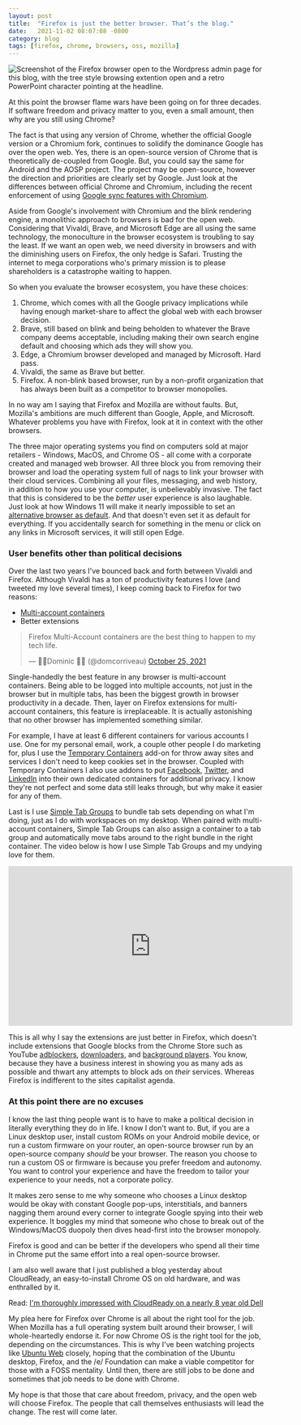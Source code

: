 ```yaml
---
layout: post
title:  "Firefox is just the better browser. That’s the blog."
date:   2021-11-02 08:07:08 -0800
category: blog
tags: [firefox, chrome, browsers, oss, mozilla]
---
```


![Screenshot of the Firefox browser open to the Wordpress admin page for this blog, with the tree style browsing extention open and a retro PowerPoint character pointing at the headline.](https://obscurednarration.com/wp-content/uploads/2021/11/Firefox-Blog.png)

At this point the browser flame wars have been going on for three decades. If software freedom and privacy matter to you, even a small amount, then why are you still using Chrome?

The fact is that using any version of Chrome, whether the official Google version or a Chromium fork, continues to solidify the dominance Google has over the open web. Yes, there is an open-source version of Chrome that is theoretically de-coupled from Google. But, you could say the same for Android and the AOSP project. The project may be open-source, however the direction and priorities are clearly set by Google. Just look at the differences between official Chrome and Chromium, including the recent enforcement of using [Google sync features with Chromium](https://blog.chromium.org/2021/01/limiting-private-api-availability-in.html).

Aside from Google's involvement with Chromium and the blink rendering engine, a monolithic approach to browsers is bad for the open web. Considering that Vivaldi, Brave, and Microsoft Edge are all using the same technology, the monoculture in the browser ecosystem is troubling to say the least. If we want an open web, we need diversity in browsers and with the diminishing users on Firefox, the only hedge is Safari. Trusting the internet to mega corporations who's primary mission is to please shareholders is a catastrophe waiting to happen. 

So when you evaluate the browser ecosystem, you have these choices:
1. Chrome, which comes with all the Google privacy implications while having enough market-share to affect the global web with each browser decision.
2. Brave, still based on blink and being beholden to whatever the Brave company deems acceptable, including making their own search engine default and choosing which ads they will show you.
3. Edge, a Chromium browser developed and managed by Microsoft. Hard pass.
4. Vivaldi, the same as Brave but better.
5. Firefox. A non-blink based browser, run by a non-profit organization that has always been built as a competitor to browser monopolies.

In no way am I saying that Firefox and Mozilla are without faults. But, Mozilla's ambitions are much different than Google, Apple, and Microsoft. Whatever problems you have with Firefox, look at it in context with the other browsers.

The three major operating systems you find on computers sold at major retailers - Windows, MacOS, and Chrome OS - all come with a corporate created and managed web browser. All three block you from removing their browser and load the operating system full of nags to link your browser with their cloud services. Combining all your files, messaging, and web history, in addition to how you use your computer, is unbelievably invasive. The fact that this is considered to be the *better* user experience is also laughable. Just look at how Windows 11 will make it nearly impossible to set an [alternative browser as default](https://www.theverge.com/22714629/windows-11-microsoft-browser-edge-chrome-firefox). And that doesn't even set it as default for everything. If you accidentally search for something in the menu or click on any links in Microsoft services, it will still open Edge. 

### User benefits other than political decisions
Over the last two years I've bounced back and forth between Vivaldi and Firefox. Although Vivaldi has a ton of productivity features I love (and tweeted my love several times), I keep coming back to Firefox for two reasons:  
* [Multi-account containers](https://addons.mozilla.org/en-US/firefox/addon/multi-account-containers/)
* Better extensions

<blockquote class="twitter-tweet"><p lang="en" dir="ltr">Firefox Multi-Account containers are the best thing to happen to my tech life.</p>&mdash; 🌴🌴Dominic 🌴🌴 (@domcorriveau) <a href="https://twitter.com/domcorriveau/status/1452777983685529601?ref_src=twsrc%5Etfw">October 25, 2021</a></blockquote> <script async src="https://platform.twitter.com/widgets.js" charset="utf-8"></script> 

Single-handedly the best feature in any browser is multi-account containers. Being able to be logged into multiple accounts, not just in the browser but in multiple tabs, has been the biggest growth in browser productivity in a decade. Then, layer on Firefox extensions for multi-account containers, this feature is irreplaceable. It is actually astonishing that no other browser has implemented something similar. 

For example, I have at least 6 different containers for various accounts I use. One for my personal email, work, a couple other people I do marketing for, plus I use the [Temporary Containers](https://github.com/stoically/temporary-containers) add-on for throw away sites and services I don't need to keep cookies set in the browser. Coupled with Temporary Containers I also use addons to put [Facebook](https://addons.mozilla.org/en-US/firefox/addon/facebook-container/?utm_source=addons.mozilla.org&utm_medium=referral&utm_content=search), [Twitter](https://addons.mozilla.org/en-US/firefox/addon/facebook-container/?utm_source=addons.mozilla.org&utm_medium=referral&utm_content=search), and [LinkedIn](https://addons.mozilla.org/en-US/firefox/addon/facebook-container/?utm_source=addons.mozilla.org&utm_medium=referral&utm_content=search) into their own dedicated containers for additional privacy. I know they're not perfect and some data still leaks through, but why make it easier for any of them. 

Last is I use [Simple Tab Groups](https://addons.mozilla.org/en-US/firefox/addon/simple-tab-groups/?utm_source=addons.mozilla.org&utm_medium=referral&utm_content=search) to bundle tab sets depending on what I'm doing, just as I do with workspaces on my desktop. When paired with multi-account containers, Simple Tab Groups can also assign a container to a tab group and automatically move tabs around to the right bundle in the right container. The video below is how I use Simple Tab Groups and my undying love for them. 

<iframe width="560" height="315" src="https://www.youtube.com/embed/KahLvu5JHhs" title="YouTube video player" frameborder="0" allow="accelerometer; autoplay; clipboard-write; encrypted-media; gyroscope; picture-in-picture" allowfullscreen></iframe>

This is all why I say the extensions are just better in Firefox, which doesn't include extensions that Google blocks from the Chrome Store such as YouTube [adblockers](https://addons.mozilla.org/en-US/firefox/addon/adblock-for-youtube/?utm_source=addons.mozilla.org&utm_medium=referral&utm_content=search), [downloaders](https://addons.mozilla.org/en-US/firefox/search/?q=download%20youtube), and [background players](https://addons.mozilla.org/en-US/firefox/addon/youtube-audio/?utm_source=addons.mozilla.org&utm_medium=referral&utm_content=search). You know, because they have a business interest in showing you as many ads as possible and thwart any attempts to block ads on *their* services. Whereas Firefox is indifferent to the sites capitalist agenda. 

### At this point there are no excuses
I know the last thing people want is to have to make a political decision in literally everything they do in life. I know I don't want to. But, if you are a Linux desktop user, install custom ROMs on your Android mobile device, or run a custom firmware on your router, an open-source browser run by an open-source company *should* be your browser. The reason you choose to run a custom OS or firmware is because you prefer freedom and autonomy.  You want to control your experience and have the freedom to tailor your experience to your needs, not a corporate policy.

It makes zero sense to me why someone who chooses a Linux desktop would be okay with constant Google pop-ups, interstitials, and banners nagging them around every corner to integrate Google spying into their web experience. It boggles my mind that someone who chose to break out of the Windows/MacOS duopoly then dives head-first into the browser monopoly. 

Firefox is good and can be better if the developers who spend all their time in Chrome put the same effort into a real open-source browser. 

I am also well aware that I just published a blog yesterday about CloudReady, an easy-to-install Chrome OS on old hardware, and was enthralled by it.

Read: [I'm thoroughly impressed with CloudReady on a nearly 8 year old Dell](https://obscurednarration.com/im-thoroughly-impressed-with-cloudready-on-a-nearly-8-year-old-dell/)

My plea here for Firefox over Chrome is all about the right tool for the job. When Mozilla has a full operating system built around their browser, I will whole-heartedly endorse it. For now Chrome OS is the right tool for the job, depending on the circumstances. This is why I've been watching projects like [Ubuntu Web](https://ubuntu-web.org/) closely, hoping that the combination of the Ubuntu desktop, Firefox, and the /e/ Foundation can make a viable competitor for those with a FOSS mentality. Until then, there are still jobs to be done and sometimes that job needs to be done with Chrome. 

My hope is that those that care about freedom, privacy, and the open web will choose Firefox. The people that call themselves enthusiasts will lead the change. The rest will come later. 